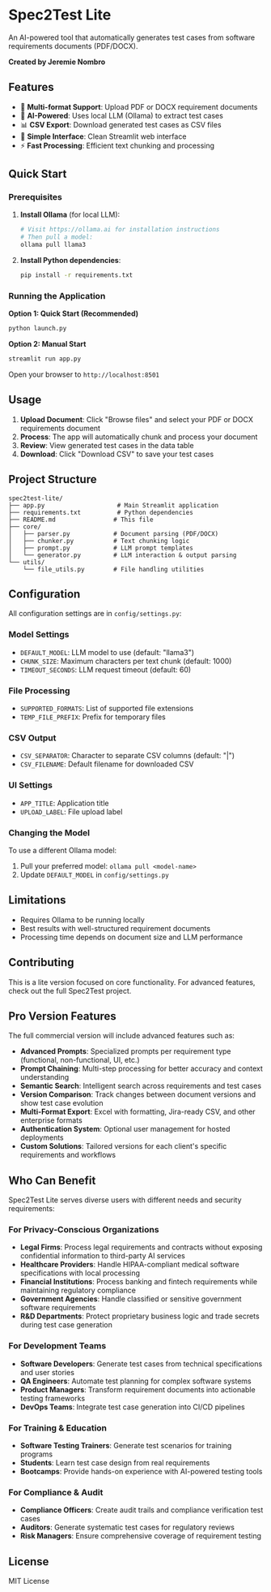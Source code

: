 # Spec2Test Lite

An AI-powered tool that automatically generates test cases from software requirements documents (PDF/DOCX).

**Created by Jeremie Nombro**

## Features

- 📄 **Multi-format Support**: Upload PDF or DOCX requirement documents
- 🤖 **AI-Powered**: Uses local LLM (Ollama) to extract test cases
- 📊 **CSV Export**: Download generated test cases as CSV files
- 🚀 **Simple Interface**: Clean Streamlit web interface
- ⚡ **Fast Processing**: Efficient text chunking and processing

## Quick Start

### Prerequisites

1. **Install Ollama** (for local LLM):

   ```bash
   # Visit https://ollama.ai for installation instructions
   # Then pull a model:
   ollama pull llama3
   ```

2. **Install Python dependencies**:
   ```bash
   pip install -r requirements.txt
   ```

### Running the Application

**Option 1: Quick Start (Recommended)**

```bash
python launch.py
```

**Option 2: Manual Start**

```bash
streamlit run app.py
```

Open your browser to `http://localhost:8501`

## Usage

1. **Upload Document**: Click "Browse files" and select your PDF or DOCX requirements document
2. **Process**: The app will automatically chunk and process your document
3. **Review**: View generated test cases in the data table
4. **Download**: Click "Download CSV" to save your test cases

## Project Structure

```
spec2test-lite/
├── app.py                    # Main Streamlit application
├── requirements.txt          # Python dependencies
├── README.md                # This file
├── core/
│   ├── parser.py            # Document parsing (PDF/DOCX)
│   ├── chunker.py           # Text chunking logic
│   ├── prompt.py            # LLM prompt templates
│   └── generator.py         # LLM interaction & output parsing
└── utils/
    └── file_utils.py        # File handling utilities
```

## Configuration

All configuration settings are in `config/settings.py`:

### Model Settings

- `DEFAULT_MODEL`: LLM model to use (default: "llama3")
- `CHUNK_SIZE`: Maximum characters per text chunk (default: 1000)
- `TIMEOUT_SECONDS`: LLM request timeout (default: 60)

### File Processing

- `SUPPORTED_FORMATS`: List of supported file extensions
- `TEMP_FILE_PREFIX`: Prefix for temporary files

### CSV Output

- `CSV_SEPARATOR`: Character to separate CSV columns (default: "|")
- `CSV_FILENAME`: Default filename for downloaded CSV

### UI Settings

- `APP_TITLE`: Application title
- `UPLOAD_LABEL`: File upload label

### Changing the Model

To use a different Ollama model:

1. Pull your preferred model: `ollama pull <model-name>`
2. Update `DEFAULT_MODEL` in `config/settings.py`

## Limitations

- Requires Ollama to be running locally
- Best results with well-structured requirement documents
- Processing time depends on document size and LLM performance

## Contributing

This is a lite version focused on core functionality. For advanced features, check out the full Spec2Test project.

## Pro Version Features

The full commercial version will include advanced features such as:

- **Advanced Prompts**: Specialized prompts per requirement type (functional, non-functional, UI, etc.)
- **Prompt Chaining**: Multi-step processing for better accuracy and context understanding
- **Semantic Search**: Intelligent search across requirements and test cases
- **Version Comparison**: Track changes between document versions and show test case evolution
- **Multi-Format Export**: Excel with formatting, Jira-ready CSV, and other enterprise formats
- **Authentication System**: Optional user management for hosted deployments
- **Custom Solutions**: Tailored versions for each client's specific requirements and workflows

## Who Can Benefit

Spec2Test Lite serves diverse users with different needs and security requirements:

### **For Privacy-Conscious Organizations**

- **Legal Firms**: Process legal requirements and contracts without exposing confidential information to third-party AI services
- **Healthcare Providers**: Handle HIPAA-compliant medical software specifications with local processing
- **Financial Institutions**: Process banking and fintech requirements while maintaining regulatory compliance
- **Government Agencies**: Handle classified or sensitive government software requirements
- **R&D Departments**: Protect proprietary business logic and trade secrets during test case generation

### **For Development Teams**

- **Software Developers**: Generate test cases from technical specifications and user stories
- **QA Engineers**: Automate test planning for complex software systems
- **Product Managers**: Transform requirement documents into actionable testing frameworks
- **DevOps Teams**: Integrate test case generation into CI/CD pipelines

### **For Training & Education**

- **Software Testing Trainers**: Generate test scenarios for training programs
- **Students**: Learn test case design from real requirements
- **Bootcamps**: Provide hands-on experience with AI-powered testing tools

### **For Compliance & Audit**

- **Compliance Officers**: Create audit trails and compliance verification test cases
- **Auditors**: Generate systematic test cases for regulatory reviews
- **Risk Managers**: Ensure comprehensive coverage of requirement testing

## License

MIT License
